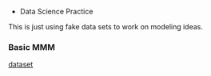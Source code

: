 * Data Science Practice

This is just using fake data sets to work on modeling ideas.

### Basic MMM

[dataset](https://www.kaggle.com/sazid28/advertising.csv)


